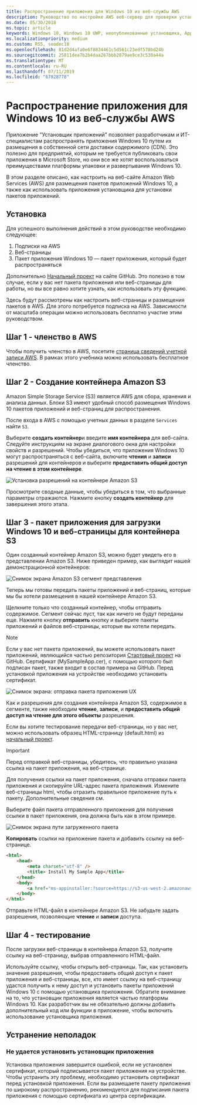 ```yaml
---
title: Распространение приложения для Windows 10 из веб-службы AWS
description: Руководство по настройке AWS веб-сервер для проверки установки приложения с помощью приложения установщика приложений
ms.date: 05/30/2018
ms.topic: article
keywords: Windows 10, Windows 10 UWP, неопубликованные установщика, AppInstaller, приложения, связанные с пакетов установлен, необязательно, AWS
ms.localizationpriority: medium
ms.custom: RS5, seodec18
ms.openlocfilehash: 81d2d4afa0e6f8834461c5d561c23edf578bd24b
ms.sourcegitcommit: 25811dea7b2b4daa267bbb2879ae9ce3c530a44a
ms.translationtype: MT
ms.contentlocale: ru-RU
ms.lasthandoff: 07/11/2019
ms.locfileid: "67828778"
---
```

# <a name="distribute-a-windows-10-app-from-an-aws-web-service"></a>Распространение приложения для Windows 10 из веб-службы AWS

Приложение "Установщик приложений" позволяет разработчикам и ИТ-специалистам распространять приложения Windows 10 путем их размещения в собственной сети доставки содержимого (CDN). Это полезно для предприятий, которым не требуется публиковать свои приложения в Microsoft Store, но они все же хотят воспользоваться преимуществами платформы упаковки и развертывания Windows 10.

В этом разделе описано, как настроить на веб-сайте Amazon Web Services (AWS) для размещения пакетов приложений Windows 10, а также как использовать приложения установщика для установки пакетов приложений.

## <a name="setup"></a>Установка

Для успешного выполнения действий в этом руководстве необходимо следующее:
 
1. Подписки на AWS 
2. Веб-страницы
3. Пакет приложения Windows 10 — пакет приложения, который будет распространяться

Дополнительно [Начальный проект](https://github.com/AppInstaller/MySampleWebApp) на сайте GitHub. Это полезно в том случае, если у вас нет пакета приложения или веб-страницы для работы, но вы все равно хотите узнать, как использовать эту функцию.

Здесь будут рассмотрены как настроить веб-страницы и размещения пакетов в AWS. Для этого потребуется подписка на AWS. Зависимости от масштаба операции можно использовать бесплатно участие этим руководством. 

## <a name="step-1---aws-membership"></a>Шаг 1 - членство в AWS
Чтобы получить членство в AWS, посетите [страница сведений учетной записи AWS](https://aws.amazon.com/free/). В рамках этого учебника можно использовать бесплатное членство.

## <a name="step-2---create-an-amazon-s3-bucket"></a>Шаг 2 - Создание контейнера Amazon S3

Amazon Simple Storage Service (S3) является AWS для сбора, хранения и анализа данных. Блоки S3 имеют удобный способ размещения Windows 10 пакетов приложений и веб-страниц для распространения. 

После входа в AWS с помощью учетных данных в разделе `Services` найти `S3`. 

Выберите **создать контейнер**и введите **имя контейнера** для веб-сайта. Следуйте инструкциям на экране диалогового окна для настройки свойств и разрешений. Чтобы убедиться, что приложения Windows 10 могут распространяться с веб-сайта, включите **чтения** и **записи** разрешений для контейнеров и выберите **предоставить общий доступ на чтение в этом контейнере**.

![Установка разрешений на контейнере Amazon S3](images/aws-permissions.png) 

Просмотрите сводные данные, чтобы убедиться в том, что выбранные параметры отражаются. Нажмите кнопку **создать контейнер** для завершения этого этапа. 

## <a name="step-3---upload-windows-10-app-package-and-web-pages-to-an-s3-bucket"></a>Шаг 3 - пакет приложения для загрузки Windows 10 и веб-страницы для контейнера S3

Один созданный контейнер Amazon S3, можно будет увидеть его в представлении Amazon S3. Ниже приведен пример, как выглядит нашей демонстрационной контейнеров:

![Снимок экрана Amazon S3 сегмент представления](images/aws-post-create.png)

Теперь мы готовы передать пакеты приложений и веб-страниц, которые мы бы хотели размещения в нашей контейнере Amazon S3. 

Щелкните только что созданный контейнер, чтобы отправить содержимое. Сегмент сейчас пуст, так как ничего не будут переданы еще. Нажмите кнопку **отправить** кнопку и выберите пакеты приложений и файлов веб-страницы, которые вы хотели передать.

> [!NOTE]
> Если у вас нет пакета приложений, вы можете использовать пакет приложений, являющийся частью репозитория [Стартовый проект](https://github.com/AppInstaller/MySampleWebApp) на GitHub. Сертификат (MySampleApp.cer), с помощью которого был подписан пакет, также входит в состав примера на GitHub. Перед установкой приложения на устройстве необходимо установить сертификат.

![Снимок экрана: отправка пакета приложения UX](images/aws-upload-package.png)

Как и разрешения для создания контейнера Amazon S3, содержимое в сегменте, также необходим **чтение**, **записи**, и **предоставить общий доступ на чтение для этого объекты** разрешения.

Если вы хотите тестирование передачи веб-страницы, но у вас нет, можно использовать образец HTML-страницу (default.html) из [начальный проект](https://github.com/AppInstaller/MySampleWebApp/blob/master/MySampleWebApp/default.html).

> [!IMPORTANT]
> Перед отправкой веб-страницы, убедитесь, что правильно указана ссылка на пакет приложения, на веб-странице. 

Для получения ссылки на пакет приложения, сначала отправки пакета приложения и скопируйте URL-адрес пакета приложения. Измените веб-страницы html, чтобы отразить правильное приложение путь к пакету. Дополнительные сведения см. 

Выберите файл пакета отправленного приложения для получения ссылки в пакет приложения, она должна быть как в этом примере.

![Снимок экрана пути загруженного пакета](images/aws-package-path.png)

**Копировать** ссылки на приложение пакета и добавить ссылку на веб-странице. 

```html
<html>
    <head>
        <meta charset="utf-8" />
        <title> Install My Sample App</title>
    </head>
    <body>
        <a href="ms-appinstaller:?source=https://s3-us-west-2.amazonaws.com/appinstaller-aws-demo/MySampleApp.appxbundle"> Install My Sample App</a>
    </body>
</html>
```
Отправьте HTML-файл в контейнере Amazon S3. Не забудьте задать разрешения, позволяющие **чтение** и **записи** доступа.

## <a name="step-4---test"></a>Шаг 4 - тестирование

После загрузки веб-страницы в контейнера Amazon S3, получите ссылку на веб-страницу, выбрав отправленного HTML-файл.

Используйте ссылку, чтобы открыть веб-страницы. Так, как установить значение разрешения, чтобы предоставить общий доступ к пакет приложения и веб-страницы, все, кто имеет ссылку на веб-страницу удастся получить к нему доступ и установить пакеты приложений Windows 10 с помощью установщика приложения. Обратите внимание на то, что установщик приложения является частью платформы Windows 10. Как разработчик вы не обязательно должны добавить дополнительный код или функции в приложение, чтобы включить использование установщика приложения. 

## <a name="troubleshooting"></a>Устранение неполадок

### <a name="app-installer-fails-to-install"></a>Не удается установить установщик приложения 

Установка приложения завершится ошибкой, если не установлен сертификат, который подписывается пакет приложения на устройстве. Чтобы устранить эту проблему, необходимо установить сертификат перед установкой приложения. Если вы размещаете пакету приложения по широкому распространению, рекомендуется для подписания пакета приложения с помощью сертификата из центра сертификации. 

